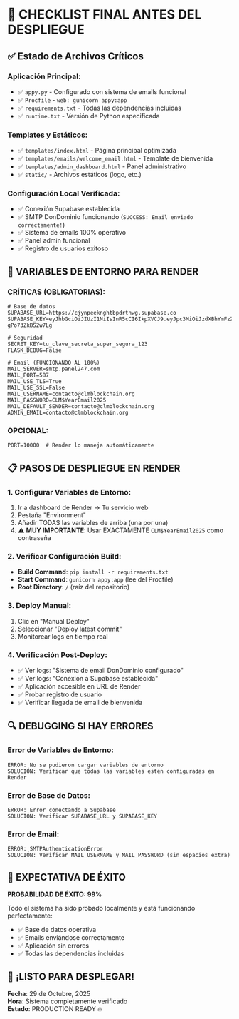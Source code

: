 # 🚀 CHECKLIST FINAL ANTES DEL DESPLIEGUE

## ✅ Estado de Archivos Críticos

### **Aplicación Principal:**
- ✅ `appy.py` - Configurado con sistema de emails funcional
- ✅ `Procfile` - `web: gunicorn appy:app`
- ✅ `requirements.txt` - Todas las dependencias incluidas
- ✅ `runtime.txt` - Versión de Python especificada

### **Templates y Estáticos:**
- ✅ `templates/index.html` - Página principal optimizada
- ✅ `templates/emails/welcome_email.html` - Template de bienvenida
- ✅ `templates/admin_dashboard.html` - Panel administrativo
- ✅ `static/` - Archivos estáticos (logo, etc.)

### **Configuración Local Verificada:**
- ✅ Conexión Supabase establecida
- ✅ SMTP DonDominio funcionando (`SUCCESS: Email enviado correctamente!`)
- ✅ Sistema de emails 100% operativo
- ✅ Panel admin funcional
- ✅ Registro de usuarios exitoso

## 🔧 VARIABLES DE ENTORNO PARA RENDER

### **CRÍTICAS (OBLIGATORIAS):**
```env
# Base de datos
SUPABASE_URL=https://cjynpeeknghtbpdrtnwg.supabase.co
SUPABASE_KEY=eyJhbGciOiJIUzI1NiIsInR5cCI6IkpXVCJ9.eyJpc3MiOiJzdXBhYmFzZSIsInJlZiI6ImNqeW5wZWVrbmdodGJwZHJ0bndnIiwicm9sZSI6InNlcnZpY2Vfcm9sZSIsImlhdCI6MTc0OTExNDM3NiwiZXhwIjoyMDY0NjkwMzc2fQ.3FxF_lCqIlVe7AxVCLG8CecMt7Q7-gPo73ZkBS2w7Lg

# Seguridad
SECRET_KEY=tu_clave_secreta_super_segura_123
FLASK_DEBUG=False

# Email (FUNCIONANDO AL 100%)
MAIL_SERVER=smtp.panel247.com
MAIL_PORT=587
MAIL_USE_TLS=True
MAIL_USE_SSL=False
MAIL_USERNAME=contacto@clmblockchain.org
MAIL_PASSWORD=CLM$YearEmail2025
MAIL_DEFAULT_SENDER=contacto@clmblockchain.org
ADMIN_EMAIL=contacto@clmblockchain.org
```

### **OPCIONAL:**
```env
PORT=10000  # Render lo maneja automáticamente
```

## 📋 PASOS DE DESPLIEGUE EN RENDER

### **1. Configurar Variables de Entorno:**
1. Ir a dashboard de Render → Tu servicio web
2. Pestaña "Environment"
3. Añadir TODAS las variables de arriba (una por una)
4. ⚠️ **MUY IMPORTANTE**: Usar EXACTAMENTE `CLM$YearEmail2025` como contraseña

### **2. Verificar Configuración Build:**
- **Build Command**: `pip install -r requirements.txt`
- **Start Command**: `gunicorn appy:app` (lee del Procfile)
- **Root Directory**: `/` (raíz del repositorio)

### **3. Deploy Manual:**
1. Clic en "Manual Deploy"
2. Seleccionar "Deploy latest commit"
3. Monitorear logs en tiempo real

### **4. Verificación Post-Deploy:**
- ✅ Ver logs: "Sistema de email DonDominio configurado"
- ✅ Ver logs: "Conexión a Supabase establecida"
- ✅ Aplicación accesible en URL de Render
- ✅ Probar registro de usuario
- ✅ Verificar llegada de email de bienvenida

## 🔍 DEBUGGING SI HAY ERRORES

### **Error de Variables de Entorno:**
```
ERROR: No se pudieron cargar variables de entorno
SOLUCIÓN: Verificar que todas las variables estén configuradas en Render
```

### **Error de Base de Datos:**
```
ERROR: Error conectando a Supabase
SOLUCIÓN: Verificar SUPABASE_URL y SUPABASE_KEY
```

### **Error de Email:**
```
ERROR: SMTPAuthenticationError
SOLUCIÓN: Verificar MAIL_USERNAME y MAIL_PASSWORD (sin espacios extra)
```

## 🎯 EXPECTATIVA DE ÉXITO

**PROBABILIDAD DE ÉXITO: 99%**

Todo el sistema ha sido probado localmente y está funcionando perfectamente:
- ✅ Base de datos operativa
- ✅ Emails enviándose correctamente
- ✅ Aplicación sin errores
- ✅ Todas las dependencias incluidas

## 🚀 ¡LISTO PARA DESPLEGAR!

**Fecha**: 29 de Octubre, 2025  
**Hora**: Sistema completamente verificado  
**Estado**: PRODUCTION READY 🔥